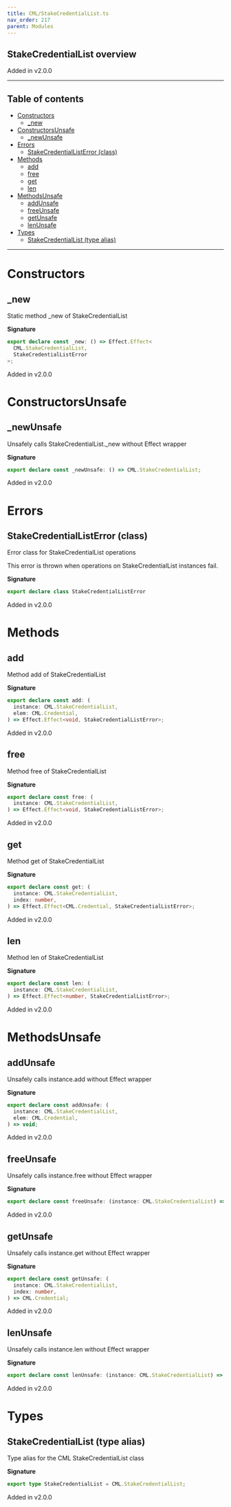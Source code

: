 ```yaml
---
title: CML/StakeCredentialList.ts
nav_order: 217
parent: Modules
---
```


## StakeCredentialList overview

Added in v2.0.0

---

<h2 class="text-delta">Table of contents</h2>

- [Constructors](#constructors)
  - [\_new](#_new)
- [ConstructorsUnsafe](#constructorsunsafe)
  - [\_newUnsafe](#_newunsafe)
- [Errors](#errors)
  - [StakeCredentialListError (class)](#stakecredentiallisterror-class)
- [Methods](#methods)
  - [add](#add)
  - [free](#free)
  - [get](#get)
  - [len](#len)
- [MethodsUnsafe](#methodsunsafe)
  - [addUnsafe](#addunsafe)
  - [freeUnsafe](#freeunsafe)
  - [getUnsafe](#getunsafe)
  - [lenUnsafe](#lenunsafe)
- [Types](#types)
  - [StakeCredentialList (type alias)](#stakecredentiallist-type-alias)

---

# Constructors

## \_new

Static method \_new of StakeCredentialList

**Signature**

```ts
export declare const _new: () => Effect.Effect<
  CML.StakeCredentialList,
  StakeCredentialListError
>;
```

Added in v2.0.0

# ConstructorsUnsafe

## \_newUnsafe

Unsafely calls StakeCredentialList.\_new without Effect wrapper

**Signature**

```ts
export declare const _newUnsafe: () => CML.StakeCredentialList;
```

Added in v2.0.0

# Errors

## StakeCredentialListError (class)

Error class for StakeCredentialList operations

This error is thrown when operations on StakeCredentialList instances fail.

**Signature**

```ts
export declare class StakeCredentialListError
```

Added in v2.0.0

# Methods

## add

Method add of StakeCredentialList

**Signature**

```ts
export declare const add: (
  instance: CML.StakeCredentialList,
  elem: CML.Credential,
) => Effect.Effect<void, StakeCredentialListError>;
```

Added in v2.0.0

## free

Method free of StakeCredentialList

**Signature**

```ts
export declare const free: (
  instance: CML.StakeCredentialList,
) => Effect.Effect<void, StakeCredentialListError>;
```

Added in v2.0.0

## get

Method get of StakeCredentialList

**Signature**

```ts
export declare const get: (
  instance: CML.StakeCredentialList,
  index: number,
) => Effect.Effect<CML.Credential, StakeCredentialListError>;
```

Added in v2.0.0

## len

Method len of StakeCredentialList

**Signature**

```ts
export declare const len: (
  instance: CML.StakeCredentialList,
) => Effect.Effect<number, StakeCredentialListError>;
```

Added in v2.0.0

# MethodsUnsafe

## addUnsafe

Unsafely calls instance.add without Effect wrapper

**Signature**

```ts
export declare const addUnsafe: (
  instance: CML.StakeCredentialList,
  elem: CML.Credential,
) => void;
```

Added in v2.0.0

## freeUnsafe

Unsafely calls instance.free without Effect wrapper

**Signature**

```ts
export declare const freeUnsafe: (instance: CML.StakeCredentialList) => void;
```

Added in v2.0.0

## getUnsafe

Unsafely calls instance.get without Effect wrapper

**Signature**

```ts
export declare const getUnsafe: (
  instance: CML.StakeCredentialList,
  index: number,
) => CML.Credential;
```

Added in v2.0.0

## lenUnsafe

Unsafely calls instance.len without Effect wrapper

**Signature**

```ts
export declare const lenUnsafe: (instance: CML.StakeCredentialList) => number;
```

Added in v2.0.0

# Types

## StakeCredentialList (type alias)

Type alias for the CML StakeCredentialList class

**Signature**

```ts
export type StakeCredentialList = CML.StakeCredentialList;
```

Added in v2.0.0
